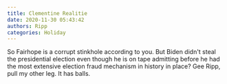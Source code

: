 ```yaml
---
title: Clementine Realitie
date: 2020-11-30 05:43:42
authors: Ripp
categories: Holiday
---
```


 So Fairhope is a corrupt stinkhole according to you.
But Biden didn't steal the presidential election even though he  is on tape admitting before he had the most extensive election fraud mechanism in history  in place?
Gee Ripp, pull my other leg. It has balls.